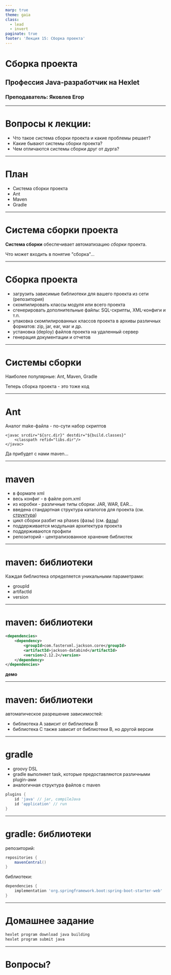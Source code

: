 ```yaml
---
marp: true
theme: gaia
class:
  - lead
  - invert
paginate: true
footer: 'Лекция 15: Сборка проекта'
---
```


# Сборка проекта
## Профессия Java-разработчик на Hexlet
### Преподаватель: Яковлев Егор
<!-- _color: white -->
<!-- _color: white -->

---

# Вопросы к лекции:

* Что такое система сборки проекта и какие проблемы решает?
* Какие бывают системы сборки проекта?
* Чем отличаются системы сборки друг от дурга?

---

# План

* Система сборки проекта
* Ant
* Maven
* Gradle


---

# Система сборки проекта

**Система сборки** обеспечивает автоматизацию *сборки* проекта.

Что может входить в понятие "сборка"...

---

# Сборка проекта

* загрузить зависимые библиотеки для вашего проекта из сети (репозитория)
* скомпилировать классы модуля или всего проекта
* сгенерировать дополнительные файлы: SQL-скрипты, XML-конфиги и т.п.
* упаковка скомпилированных классов проекта в архивы различных форматов: zip, jar, ear, war и др.
* установка (deploy) файлов проекта на удаленный сервер
* генерация документации и отчетов

---

# Системы сборки 

Наиболее популярные: Ant, Maven, Gradle

Теперь сборка проекта - это тоже код

---

# Ant

Аналог make-файла - по-сути набор скриптов

```ant
<javac srcdir="${src.dir}" destdir="${build.classes}"
    <classpath refid="libs.dir"/>
</javac>
```

Да прибудет с нами maven...


---

# maven

* в формате xml
* весь конфиг - в файле pom.xml
* из коробки - различные типы сборки: JAR, WAR, EAR...
* введена стандартная структура каталогов для проекта 
(см. [структура](https://maven.apache.org/guides/introduction/introduction-to-the-standard-directory-layout.html))
* цикл сборки разбит на phases (фазы) (см. [фазы](http://maven.apache.org/guides/introduction/introduction-to-the-lifecycle.html#Built-in_Lifecycle_Bindings))
* поддерживается модульная архитектура проекта
* поддерживаются профили
* репозиторий - централизованное хранение библиотек

---

# maven: библиотеки

Каждая библиотека определяется уникальными параметрами:
* groupId
* artifactId
* version

---

# maven: библиотеки

```xml
<dependencies>
    <dependency>
        <groupId>com.fasterxml.jackson.core</groupId>
        <artifactId>jackson-databind</artifactId>
        <version>2.12.2</version>
    </dependency>
</dependencies>
```

**демо**


---

# maven: библиотеки

автоматическое разрешение зависимостей:

* библиотека А зависит от библиотеки B
* библиотека C также зависит от библиотеки B, но другой версии

---

# gradle

* groovy DSL
* gradle выполняет task, которые предоставляются различными plugin-ами
* аналогичная структура файлов с maven

```groovy
plugins {
    id 'java' // jar, compileJava
    id 'application' // run
}
```

---

# gradle: библиотеки

репозиторий:

```groovy
repositories {
    mavenCentral()
}
```

библиотеки: 

```groovy
dependencies {
    implementation 'org.springframework.boot:spring-boot-starter-web'
}
```

---

# Домашнее задание

```bash
hexlet program download java building
hexlet program submit java
```

---

# Вопросы?
